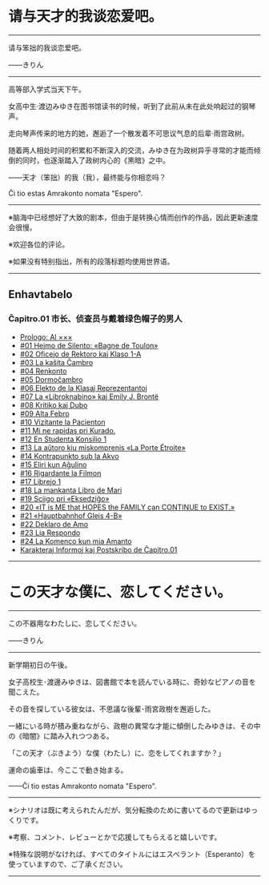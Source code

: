 # 请与天才的我谈恋爱吧。

***

请与笨拙的我谈恋爱吧。

——きりん

***

高等部入学式当天下午。

女高中生·渡边みゆき在图书馆读书的时候，听到了此前从未在此处响起过的钢琴声。

走向琴声传来的地方的她，邂逅了一个散发着不可思议气息的后辈·雨宫政树。

随着两人相处时间的积累和不断深入的交流，みゆき在为政树异乎寻常的才能而倾倒的同时，也逐渐踏入了政树内心的《黑暗》之中。

——天才（笨拙）的我（我），最终能与你相恋吗？

Ĉi tio estas Amrakonto nomata "Espero".

***

※脑海中已经想好了大致的剧本，但由于是转换心情而创作的作品，因此更新速度会很慢。

※欢迎各位的评论。

※如果没有特别指出，所有的段落标题均使用世界语。

***

## Enhavtabelo

### Ĉapitro.01 市长、侦查员与戴着绿色帽子的男人

* [Prologo: Al ×××](vol1/00-prologue.md)
* [#01 Hejmo de Silento: «Bagne de Toulon»](vol1/01-01.md)
* [#02 Oficejo de Rektoro kaj Klaso 1-A](vol1/01-02.md)
* [#03 La kaŝita Ĉambro](vol1/01-03.md)
* [#04 Renkonto](vol1/01-04.md)
* [#05 Dormoĉambro](vol1/01-05.md)
* [#06 Elekto de la Klasaj Reprezentantoj](vol1/01-06.md)
* [#07 La «Libroknabino» kaj Emily J. Brontë](vol1/01-07.md)
* [#08 Kritiko kaj Dubo](vol1/01-08.md)
* [#09 Alta Febro](vol1/01-09.md)
* [#10 Vizitante la Pacienton](vol1/01-10.md)
* [#11 Mi ne rapidas pri Kurado.](vol1/01-11.md)
* [#12 En Studenta Konsilio 1](vol1/01-12.md)
* [#13 La aŭtoro kiu miskomprenis «La Porte Étroite»](vol1/01-13.md)
* [#14 Kontrapunkto sub la Akvo](vol1/01-14.md)
* [#15 Eliri kun Aĝulino](vol1/01-15.md)
* [#16 Rigardante la Filmon](vol1/01-16.md)
* [#17 Librejo 1](vol1/01-17.md)
* [#18 La mankanta Libro de Mari](vol1/01-18.md)
* [#19 Sciigo pri «Eksedziĝo»](vol1/01-19.md)
* [#20 «IT is ME that HOPES the FAMILY can CONTINUE to EXIST.»](vol1/01-20.md)
* [#21 «Hauptbahnhof Gleis 4-B»](vol1/01-21.md)
* [#22 Deklaro de Amo](vol1/01-22.md)
* [#23 Lia Respondo](vol1/01-23.md)
* [#24 La Komenco kun mia Amanto](vol1/01-24.md)
* [Karakteraj Informoj kaj Postskribo de Ĉapitro.01](vol1/01-25-postscript.md)

***

# この天才な僕に、恋してください。

***

この不器用なわたしに、恋してください。

——きりん

***

新学期初日の午後。

女子高校生･渡邊みゆきは、図書館で本を読んでいる時に、奇妙なピアノの音を聞こえた。

その音を探している彼女は、不思議な後輩･雨宮政樹を邂逅した。

一緒にいる時が積み重ねながら、政樹の異常な才能に傾倒したみゆきは、その中の《暗闇》に踏み入れつつある。

「この天才（ぶきよう）な僕（わたし）に、恋をしてくれますか？」

運命の歯車は、今ここで動き始まる。

——Ĉi tio estas Amrakonto nomata "Espero".

***

※シナリオは既に考えられたんだが、気分転換のために書いてるので更新はゆっくりです。

※考察、コメント、レビューとかで応援してもらえると嬉しいです。

※特殊な説明がなければ、すべてのタイトルにはエスペラント（Esperanto）を使っていますので、ご了承ください。

***

